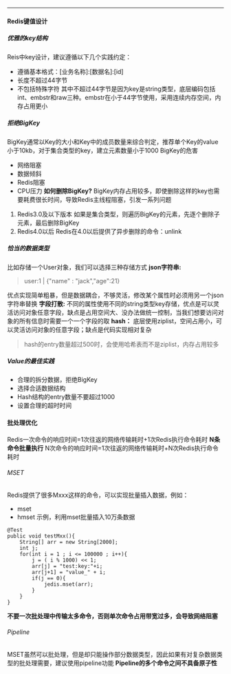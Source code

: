 ****
#### Redis键值设计
##### 优雅的key结构
Reis中key设计，建议遵循以下几个实践约定：
* 遵循基本格式：[业务名称]:[数据名]:[id]
* 长度不超过44字节
* 不包括特殊字符
其中不超过44字节是因为key是string类型，底层编码包括int、embstr和raw三种。embstr在小于44字节使用，采用连续内存空间，内存占用更小

##### 拒绝BigKey
BigKey通常以Key的大小和Key中的成员数量来综合判定，推荐单个Key的value小于10kb，对于集合类型的key，建立元素数量小于1000
BigKey的危害
- 网络阻塞
- 数据倾斜
- Redis阻塞
- CPU压力
**如何删除BigKey?**
BigKey内存占用较多，即使删除这样的key也需要耗费很长时间，导致Redis主线程阻塞，引发一系列问题
1. Redis3.0及以下版本
	如果是集合类型，则遍历BigKey的元素，先逐个删除子元素，最后删除BigKey
2. Redis4.0以后
	Redis在4.0以后提供了异步删除的命令：unlink

##### 恰当的数据类型
比如存储一个User对象，我们可以选择三种存储方式
**json字符串:**
> user:1 | {"name" : "jack","age":21}

优点实现简单粗暴，但是数据耦合，不够灵活，修改某个属性时必须用另一个json字符串替换
**字段打散:**
不同的属性使用不同的string类型key存储，优点是可以灵活访问对象任意字段，缺点是占用空间大、没办法做统一控制，当我们想要访问对象的所有信息时需要一个一个字段的取
**hash：**
底层使用ziplist，空间占用小，可以灵活访问对象的任意字段；缺点是代码实现相对复杂
> hash的entry数量超过500时，会使用哈希表而不是ziplist，内存占用较多

##### Value的最佳实践
* 合理的拆分数据，拒绝BigKey
* 选择合适数据结构
* Hash结构的entry数量不要超过1000
* 设置合理的超时时间


#### 批处理优化
Redis一次命令的响应时间=1次往返的网络传输耗时+1次Redis执行命令耗时
**N条命令批量执行**
N次命令的响应时间=1次往返的网络传输耗时+N次Redis执行命令耗时
###### MSET
Redis提供了很多Mxxx这样的命令，可以实现批量插入数据，例如：
* mset
* hmset
示例，利用mset批量插入10万条数据
```
@Test
public void testMxx(){
	String[] arr = new String[2000];
	int j;
	for(int i = 1 ; i <= 100000 ; i++){
		j = ( i % 1000) << 1;
		arr[j] = "test:key:"+i;
		arr[j+1] = "value_" + i;
		if(j == 0){
			jedis.mset(arr);
		}
	}
}
```
**不要一次批处理中传输太多命令，否则单次命令占用带宽过多，会导致网络阻塞**
###### Pipeline
MSET虽然可以批处理，但是却只能操作部分数据类型，因此如果有对复杂数据类型的批处理需要，建议使用pipeline功能
**Pipeline的多个命令之间不具备原子性**
